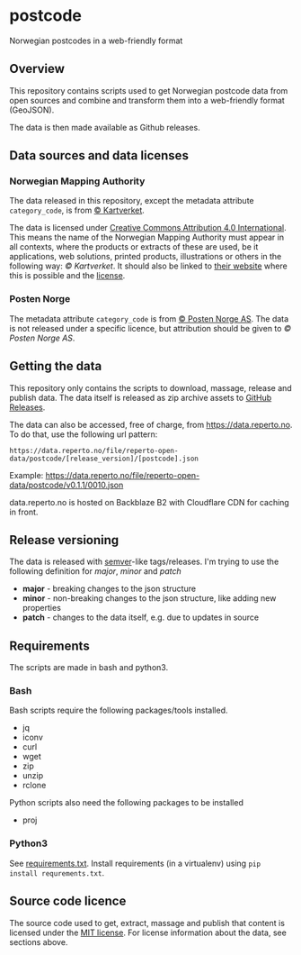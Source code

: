 # postcode

Norwegian postcodes in a web-friendly format

## Overview

This repository contains scripts used to get Norwegian postcode data from open sources and combine and transform them into a web-friendly format (GeoJSON).

The data is then made available as Github releases.

## Data sources and data licenses

### Norwegian Mapping Authority

The data released in this repository, except the metadata attribute `category_code`, is from [© Kartverket](https://kartkatalog.geonorge.no/metadata/462a5297-33ef-438a-82a5-07fff5799be3).

The data is licensed under [Creative Commons Attribution 4.0 International](release/LICENSE).
This means the name of the Norwegian Mapping Authority must appear in all contexts, where the products or extracts of these are used, be it applications, web solutions, printed products, illustrations or others in the following way: _© Kartverket_. It should also be linked to [their website](https://www.kartverket.no) where this is possible and the [license](https://creativecommons.org/licenses/by/4.0/).

### Posten Norge

The metadata attribute `category_code` is from [© Posten Norge AS](https://www.bring.no/tjenester/adressetjenester/postnummer). The data is not released under a specific licence, but attribution should be given to _© Posten Norge AS_.

## Getting the data

This repository only contains the scripts to download, massage, release and publish data. The data itself is released as zip archive assets to [GitHub Releases](https://github.com/reperto/postcode/releases).

The data can also be accessed, free of charge, from https://data.reperto.no. To do that, use the following url pattern:

`https://data.reperto.no/file/reperto-open-data/postcode/[release_version]/[postcode].json`

Example: https://data.reperto.no/file/reperto-open-data/postcode/v0.1.1/0010.json

data.reperto.no is hosted on Backblaze B2 with Cloudflare CDN for caching in front.

## Release versioning

The data is released with [semver](https://semver.org/)-like tags/releases. I'm trying to use the following definition for _major_, _minor_ and _patch_

* **major** - breaking changes to the json structure
* **minor** - non-breaking changes to the json structure, like adding new properties
* **patch** - changes to the data itself, e.g. due to updates in source

## Requirements

The scripts are made in bash and python3.

### Bash

Bash scripts require the following packages/tools installed.

* jq
* iconv
* curl
* wget
* zip
* unzip
* rclone

Python scripts also need the following packages to be installed

* proj

### Python3

See [requirements.txt](requirements.txt). Install requirements (in a virtualenv) using `pip install requrements.txt`.

## Source code licence

The source code used to get, extract, massage and publish that content is licensed under the [MIT license](LICENCE.md).
For license information about the data, see sections above.
